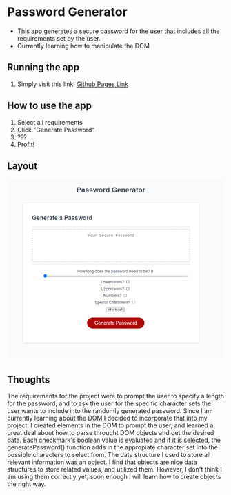 # Password Generator

- This app generates a secure password for the user that includes all the requirements set by the user. 
- Currently learning how to manipulate the DOM

## Running the app

1. Simply visit this link!
[Github Pages Link](https://tevissaur.github.io/visiting-friends/)


## How to use the app

1. Select all requirements
2. Click "Generate Password"
3. ???
4. Profit!

## Layout

![Screenshot of the page](assets/pass-gen-screencap.png)

## Thoughts
The requirements for the project were to prompt the user to specify a length for the password, and to ask the user for the specific character sets the user wants to include into the randomly generated password. Since I am currently learning about the DOM I decided to incorporate that into my project. I created elements in the DOM to prompt the user, and learned a great deal about how to parse throught DOM objects and get the desired data. Each checkmark's boolean value is evaluated and if it is selected, the generatePassword() function adds in the appropiate character set into the possible characters to select from. The data structure I used to store all relevant information was an object. I find that objects are nice data structures to store related values, and utilized them. However, I don't think I am using them correctly yet, soon enough I will learn how to create objects the right way.